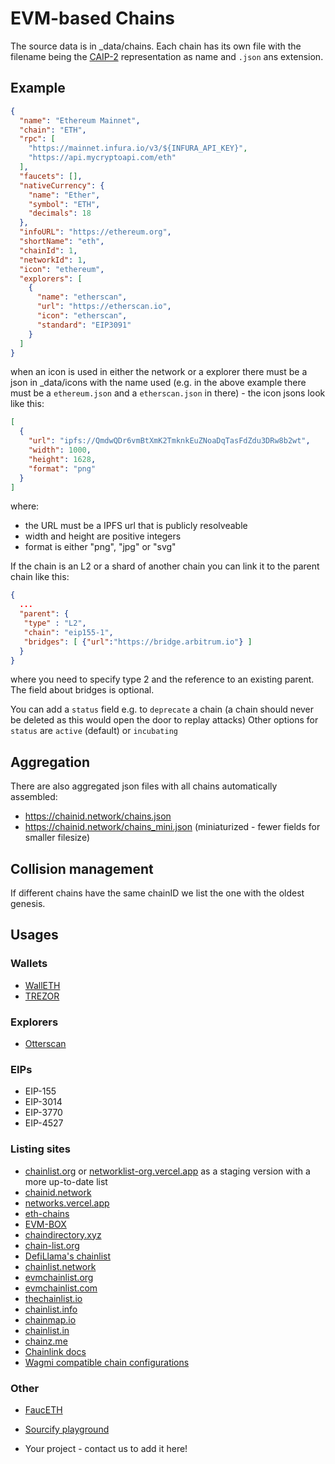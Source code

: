 # EVM-based Chains

The source data is in _data/chains. Each chain has its own file with the filename being the [CAIP-2](https://github.com/ChainAgnostic/CAIPs/blob/master/CAIPs/caip-2.md) representation as name and `.json` ans extension.

## Example

```json
{
  "name": "Ethereum Mainnet",
  "chain": "ETH",
  "rpc": [
    "https://mainnet.infura.io/v3/${INFURA_API_KEY}",
    "https://api.mycryptoapi.com/eth"
  ],
  "faucets": [],
  "nativeCurrency": {
    "name": "Ether",
    "symbol": "ETH",
    "decimals": 18
  },
  "infoURL": "https://ethereum.org",
  "shortName": "eth",
  "chainId": 1,
  "networkId": 1,
  "icon": "ethereum",
  "explorers": [
    {
      "name": "etherscan",
      "url": "https://etherscan.io",
      "icon": "etherscan",
      "standard": "EIP3091"
    }
  ]
}
```

when an icon is used in either the network or a explorer there must be a json in \_data/icons with the name used (e.g. in the above example there must be a `ethereum.json` and a `etherscan.json` in there) - the icon jsons look like this:

```json
[
  {
    "url": "ipfs://QmdwQDr6vmBtXmK2TmknkEuZNoaDqTasFdZdu3DRw8b2wt",
    "width": 1000,
    "height": 1628,
    "format": "png"
  }
]
```

where:

- the URL must be a IPFS url that is publicly resolveable
- width and height are positive integers
- format is either "png", "jpg" or "svg"

If the chain is an L2 or a shard of another chain you can link it to the parent chain like this:

```json
{
  ...
  "parent": {
   "type" : "L2",
   "chain": "eip155-1",
   "bridges": [ {"url":"https://bridge.arbitrum.io"} ]
  }
}
```

where you need to specify type 2 and the reference to an existing parent. The field about bridges is optional.

You can add a `status` field e.g. to `deprecate` a chain (a chain should never be deleted as this would open the door to replay attacks)
Other options for `status` are `active` (default) or `incubating`

## Aggregation

There are also aggregated json files with all chains automatically assembled:

- https://chainid.network/chains.json
- https://chainid.network/chains_mini.json (miniaturized - fewer fields for smaller filesize)

## Collision management

If different chains have the same chainID we list the one with the oldest genesis.

## Usages

### Wallets

- [WallETH](https://walleth.org)
- [TREZOR](https://trezor.io)

### Explorers

- [Otterscan](https://otterscan.io)

### EIPs

- EIP-155
- EIP-3014
- EIP-3770
- EIP-4527

### Listing sites

- [chainlist.org](https://chainlist.org) or [networklist-org.vercel.app](https://networklist-org.vercel.app) as a staging version with a more up-to-date list
- [chainid.network](https://chainid.network)
- [networks.vercel.app](https://networks.vercel.app)
- [eth-chains](https://github.com/taylorjdawson/eth-chains)
- [EVM-BOX](https://github.com/izayl/evm-box)
- [chaindirectory.xyz](https://www.chaindirectory.xyz)
- [chain-list.org](https://chain-list.org)
- [DefiLlama's chainlist](https://chainlist.defillama.com/)
- [chainlist.network](https://chainlist.network/)
- [evmchainlist.org](https://evmchainlist.org)
- [evmchainlist.com](https://evmchainlist.com)
- [thechainlist.io](https://thechainlist.io)
- [chainlist.info](https://chainlist.info)
- [chainmap.io](https://chainmap.io)
- [chainlist.in](https://www.chainlist.in)
- [chainz.me](https://chainz.me)
- [Chainlink docs](https://docs.chain.link/)
- [Wagmi compatible chain configurations](https://spenhouet.com/chains)

### Other

- [FaucETH](https://github.com/komputing/FaucETH)
- [Sourcify playground](https://playground.sourcify.dev)

- Your project - contact us to add it here!

